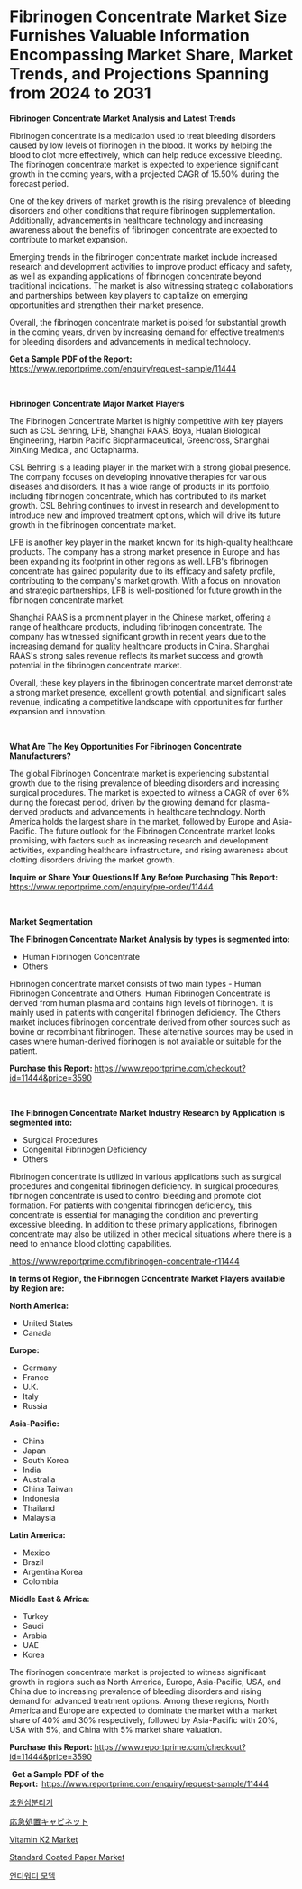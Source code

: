 <p><h1>Fibrinogen Concentrate Market Size Furnishes Valuable Information Encompassing Market Share, Market Trends, and Projections Spanning from 2024 to 2031</h1></p><p><strong>Fibrinogen Concentrate Market Analysis and Latest Trends</strong></p>
<p><p>Fibrinogen concentrate is a medication used to treat bleeding disorders caused by low levels of fibrinogen in the blood. It works by helping the blood to clot more effectively, which can help reduce excessive bleeding. The fibrinogen concentrate market is expected to experience significant growth in the coming years, with a projected CAGR of 15.50% during the forecast period. </p><p>One of the key drivers of market growth is the rising prevalence of bleeding disorders and other conditions that require fibrinogen supplementation. Additionally, advancements in healthcare technology and increasing awareness about the benefits of fibrinogen concentrate are expected to contribute to market expansion.</p><p>Emerging trends in the fibrinogen concentrate market include increased research and development activities to improve product efficacy and safety, as well as expanding applications of fibrinogen concentrate beyond traditional indications. The market is also witnessing strategic collaborations and partnerships between key players to capitalize on emerging opportunities and strengthen their market presence.</p><p>Overall, the fibrinogen concentrate market is poised for substantial growth in the coming years, driven by increasing demand for effective treatments for bleeding disorders and advancements in medical technology.</p></p>
<p><strong>Get a Sample PDF of the Report:&nbsp;</strong> <a href="https://www.reportprime.com/enquiry/request-sample/11444">https://www.reportprime.com/enquiry/request-sample/11444</a></p>
<p>&nbsp;</p>
<p><strong>Fibrinogen Concentrate Major Market Players</strong></p>
<p><p>The Fibrinogen Concentrate Market is highly competitive with key players such as CSL Behring, LFB, Shanghai RAAS, Boya, Hualan Biological Engineering, Harbin Pacific Biopharmaceutical, Greencross, Shanghai XinXing Medical, and Octapharma. </p><p>CSL Behring is a leading player in the market with a strong global presence. The company focuses on developing innovative therapies for various diseases and disorders. It has a wide range of products in its portfolio, including fibrinogen concentrate, which has contributed to its market growth. CSL Behring continues to invest in research and development to introduce new and improved treatment options, which will drive its future growth in the fibrinogen concentrate market.</p><p>LFB is another key player in the market known for its high-quality healthcare products. The company has a strong market presence in Europe and has been expanding its footprint in other regions as well. LFB's fibrinogen concentrate has gained popularity due to its efficacy and safety profile, contributing to the company's market growth. With a focus on innovation and strategic partnerships, LFB is well-positioned for future growth in the fibrinogen concentrate market.</p><p>Shanghai RAAS is a prominent player in the Chinese market, offering a range of healthcare products, including fibrinogen concentrate. The company has witnessed significant growth in recent years due to the increasing demand for quality healthcare products in China. Shanghai RAAS's strong sales revenue reflects its market success and growth potential in the fibrinogen concentrate market.</p><p>Overall, these key players in the fibrinogen concentrate market demonstrate a strong market presence, excellent growth potential, and significant sales revenue, indicating a competitive landscape with opportunities for further expansion and innovation.</p></p>
<p>&nbsp;</p>
<p><strong>What Are The Key Opportunities For Fibrinogen Concentrate Manufacturers?</strong></p>
<p><p>The global Fibrinogen Concentrate market is experiencing substantial growth due to the rising prevalence of bleeding disorders and increasing surgical procedures. The market is expected to witness a CAGR of over 6% during the forecast period, driven by the growing demand for plasma-derived products and advancements in healthcare technology. North America holds the largest share in the market, followed by Europe and Asia-Pacific. The future outlook for the Fibrinogen Concentrate market looks promising, with factors such as increasing research and development activities, expanding healthcare infrastructure, and rising awareness about clotting disorders driving the market growth.</p></p>
<p><strong>Inquire or Share Your Questions If Any Before Purchasing This Report:</strong> <a href="https://www.reportprime.com/enquiry/pre-order/11444">https://www.reportprime.com/enquiry/pre-order/11444</a></p>
<p>&nbsp;</p>
<p><strong>Market Segmentation</strong></p>
<p><strong>The Fibrinogen Concentrate Market Analysis by types is segmented into:</strong></p>
<p><ul><li>Human Fibrinogen Concentrate</li><li>Others</li></ul></p>
<p><p>Fibrinogen concentrate market consists of two main types - Human Fibrinogen Concentrate and Others. Human Fibrinogen Concentrate is derived from human plasma and contains high levels of fibrinogen. It is mainly used in patients with congenital fibrinogen deficiency. The Others market includes fibrinogen concentrate derived from other sources such as bovine or recombinant fibrinogen. These alternative sources may be used in cases where human-derived fibrinogen is not available or suitable for the patient.</p></p>
<p><strong>Purchase this Report:&nbsp;</strong><a href="https://www.reportprime.com/checkout?id=11444&price=3590">https://www.reportprime.com/checkout?id=11444&price=3590</a></p>
<p>&nbsp;</p>
<p><strong>The Fibrinogen Concentrate Market Industry Research by Application is segmented into:</strong></p>
<p><ul><li>Surgical Procedures</li><li>Congenital Fibrinogen Deficiency</li><li>Others</li></ul></p>
<p><p>Fibrinogen concentrate is utilized in various applications such as surgical procedures and congenital fibrinogen deficiency. In surgical procedures, fibrinogen concentrate is used to control bleeding and promote clot formation. For patients with congenital fibrinogen deficiency, this concentrate is essential for managing the condition and preventing excessive bleeding. In addition to these primary applications, fibrinogen concentrate may also be utilized in other medical situations where there is a need to enhance blood clotting capabilities.</p></p>
<p><a href="https://www.reportprime.com/fibrinogen-concentrate-r11444">&nbsp;https://www.reportprime.com/fibrinogen-concentrate-r11444</a></p>
<p><strong>In terms of Region, the Fibrinogen Concentrate Market Players available by Region are:</strong></p>
<p>
    <p> <strong> North America: </strong>
        <ul>
            <li>United States</li>
            <li>Canada</li>
        </ul>
        </p> 
    <p> <strong> Europe: </strong>
        <ul>
            <li>Germany</li>
            <li>France</li>
            <li>U.K.</li>
            <li>Italy</li>
            <li>Russia</li>
        </ul>
        </p> 
    <p> <strong> Asia-Pacific: </strong>
        <ul>
            <li>China</li>
            <li>Japan</li>
            <li>South Korea</li>
            <li>India</li>
            <li>Australia</li>
            <li>China Taiwan</li>
            <li>Indonesia</li>
            <li>Thailand</li>
            <li>Malaysia</li>
        </ul>
        </p> 
    <p> <strong> Latin America: </strong>
        <ul>
            <li>Mexico</li>
            <li>Brazil</li>
            <li>Argentina Korea</li>
            <li>Colombia</li>
        </ul>
        </p> 
    <p> <strong> Middle East & Africa: </strong>
        <ul>
            <li>Turkey</li>
            <li>Saudi</li>
            <li>Arabia</li>
            <li>UAE</li>
            <li>Korea</li>
        </ul>
    </p>
    </p>
<p><p>The fibrinogen concentrate market is projected to witness significant growth in regions such as North America, Europe, Asia-Pacific, USA, and China due to increasing prevalence of bleeding disorders and rising demand for advanced treatment options. Among these regions, North America and Europe are expected to dominate the market with a market share of 40% and 30% respectively, followed by Asia-Pacific with 20%, USA with 5%, and China with 5% market share valuation.</p></p>
<p><strong>Purchase this Report: </strong><a href="https://www.reportprime.com/checkout?id=11444&price=3590">https://www.reportprime.com/checkout?id=11444&price=3590</a></p>
<p>&nbsp;<strong>Get a Sample PDF of the Report:&nbsp;&nbsp;</strong><a href="https://www.reportprime.com/enquiry/request-sample/11444">https://www.reportprime.com/enquiry/request-sample/11444</a></p>
<p><strong></strong></p>
<p><p><a href="https://github.com/vsr06p4p49/Market-Research-Report-List-1/blob/main/773416224184.md">초원심분리기</a></p><p><a href="https://github.com/mohamedbakry57/Market-Research-Report-List-3/blob/main/171497525945.md">応急処置キャビネット</a></p><p><a href="https://github.com/shotows/Market-Research-Report-List-2/blob/main/vitamin-k2-market.md">Vitamin K2 Market</a></p><p><a href="https://issuu.com/reportprime-2/docs/standard-coated-paper-market-size-2030.pptx">Standard Coated Paper Market</a></p><p><a href="https://github.com/Penelolack456456/Market-Research-Report-List-1/blob/main/776738424185.md">언더워터 모뎀</a></p></p>